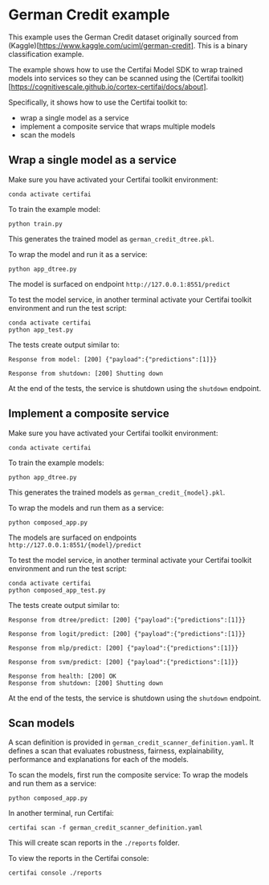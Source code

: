 # German Credit example

This example uses the German Credit dataset originally sourced from
(Kaggle)[https://www.kaggle.com/uciml/german-credit]. This is a binary
classification example.

 The example shows how to use the Certifai Model SDK to wrap trained models into services
 so they can be scanned using the
 (Certifai toolkit)[https://cognitivescale.github.io/cortex-certifai/docs/about].

Specifically, it shows how to use the Certifai toolkit to:
 * wrap a single model as a service
 * implement a composite service that wraps multiple models
 * scan the models

## Wrap a single model as a service
Make sure you have activated your Certifai toolkit environment:
```
conda activate certifai
```

To train the example model:
```
python train.py
```
This generates the trained model as `german_credit_dtree.pkl`.

To wrap the model and run it as a service:
```
python app_dtree.py
```
The model is surfaced on endpoint `http://127.0.0.1:8551/predict`


To test the model service, in another terminal activate your Certifai toolkit
environment and run the test script:
```
conda activate certifai
python app_test.py
```
The tests create output similar to:
```
Response from model: [200] {"payload":{"predictions":[1]}}

Response from shutdown: [200] Shutting down
```
At the end of the tests, the service is shutdown using the `shutdown` endpoint.

## Implement a composite service
Make sure you have activated your Certifai toolkit environment:
```
conda activate certifai
```

To train the example models:
```
python app_dtree.py
```
This generates the trained models as `german_credit_{model}.pkl`.

To wrap the models and run them as a service:
```
python composed_app.py
```
The models are surfaced on endpoints `http://127.0.0.1:8551/{model}/predict`

To test the model service, in another terminal activate your Certifai toolkit
environment and run the test script:
```
conda activate certifai
python composed_app_test.py
```
The tests create output similar to:
```
Response from dtree/predict: [200] {"payload":{"predictions":[1]}}

Response from logit/predict: [200] {"payload":{"predictions":[1]}}

Response from mlp/predict: [200] {"payload":{"predictions":[1]}}

Response from svm/predict: [200] {"payload":{"predictions":[1]}}

Response from health: [200] OK
Response from shutdown: [200] Shutting down
```
At the end of the tests, the service is shutdown using the `shutdown` endpoint.

## Scan models

A scan definition is provided in `german_credit_scanner_definition.yaml`. It defines
a scan that evaluates robustness, fairness, explainability, performance and explanations
for each of the models.

To scan the models, first run the composite service:
To wrap the models and run them as a service:
```
python composed_app.py
```

In another terminal, run Certifai:
```
certifai scan -f german_credit_scanner_definition.yaml
```
This will create scan reports in the `./reports` folder.

To view the reports in the Certifai console:
```
certifai console ./reports
```
